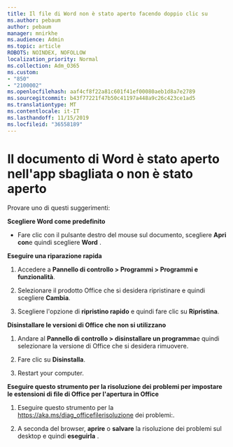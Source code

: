 ```yaml
---
title: Il file di Word non è stato aperto facendo doppio clic su
ms.author: pebaum
author: pebaum
manager: mnirkhe
ms.audience: Admin
ms.topic: article
ROBOTS: NOINDEX, NOFOLLOW
localization_priority: Normal
ms.collection: Adm_O365
ms.custom:
- "850"
- "2100002"
ms.openlocfilehash: aaf4cf8f22a81c601f41ef00080aeb1d8a7e2789
ms.sourcegitcommit: b43f77221f47b50c41197a448a9c26c423ce1ad5
ms.translationtype: MT
ms.contentlocale: it-IT
ms.lasthandoff: 11/15/2019
ms.locfileid: "36558189"
---
```

# <a name="word-document-opened-in-the-wrong-app-or-didnt-open"></a>Il documento di Word è stato aperto nell'app sbagliata o non è stato aperto

Provare uno di questi suggerimenti:

**Scegliere Word come predefinito**

- Fare clic con il pulsante destro del mouse sul documento, scegliere **Apri con**e quindi scegliere **Word** .

**Eseguire una riparazione rapida**

1. Accedere a **Pannello di controllo > Programmi > Programmi e funzionalità**.

2. Selezionare il prodotto Office che si desidera ripristinare e quindi scegliere **Cambia**.

3. Scegliere l'opzione di **ripristino rapido** e quindi fare clic su **Ripristina**.

**Disinstallare le versioni di Office che non si utilizzano**

1. Andare al **Pannello di controllo > disinstallare un programma**e quindi selezionare la versione di Office che si desidera rimuovere.

2. Fare clic su **Disinstalla**.

3. Restart your computer.

**Eseguire questo strumento per la risoluzione dei problemi per impostare le estensioni di file di Office per l'apertura in Office**

1. Eseguire questo strumento per la https://aka.ms/diag_officefilerisoluzione dei problemi:.

2. A seconda del browser, **aprire** o **salvare** la risoluzione dei problemi sul desktop e quindi **eseguirla** .
